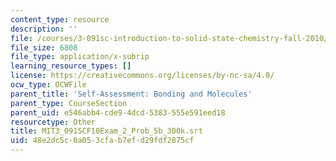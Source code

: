 ```yaml
---
content_type: resource
description: ''
file: /courses/3-091sc-introduction-to-solid-state-chemistry-fall-2010/48e2dc5c0a053cfab7efd29fdf2875cf_MIT3_091SCF10Exam_2_Prob_5b_300k.srt
file_size: 6808
file_type: application/x-subrip
learning_resource_types: []
license: https://creativecommons.org/licenses/by-nc-sa/4.0/
ocw_type: OCWFile
parent_title: 'Self-Assessment: Bonding and Molecules'
parent_type: CourseSection
parent_uid: e546abb4-cde9-4dcd-5383-555e591eed18
resourcetype: Other
title: MIT3_091SCF10Exam_2_Prob_5b_300k.srt
uid: 48e2dc5c-0a05-3cfa-b7ef-d29fdf2875cf
---
```

